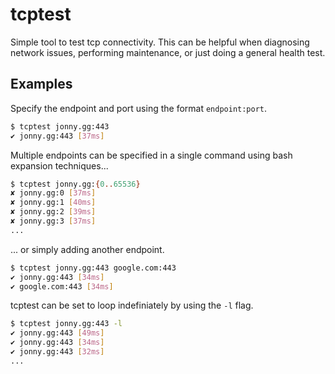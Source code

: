 # tcptest
Simple tool to test tcp connectivity. This can be helpful when diagnosing network issues, performing maintenance, or just doing a general health test.

## Examples
Specify the endpoint and port using the format `endpoint:port`.
```bash
$ tcptest jonny.gg:443
✔ jonny.gg:443 [37ms]
```

Multiple endpoints can be specified in a single command using bash expansion techniques...

```bash
$ tcptest jonny.gg:{0..65536}
✘ jonny.gg:0 [37ms]
✘ jonny.gg:1 [40ms]
✘ jonny.gg:2 [39ms]
✘ jonny.gg:3 [37ms]
...
```
... or simply adding another endpoint.

```bash
$ tcptest jonny.gg:443 google.com:443
✔ jonny.gg:443 [34ms]
✔ google.com:443 [34ms]
```
tcptest can be set to loop indefiniately by using the `-l` flag.
```bash
$ tcptest jonny.gg:443 -l
✔ jonny.gg:443 [49ms]
✔ jonny.gg:443 [34ms]
✔ jonny.gg:443 [32ms]
...
```
